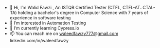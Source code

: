 - 👋 Hi, I’m Walid Fawzi , An ISTQB Certified Tester (CTFL, CTFL-AT، CTAL-TA) holding a bachelor's degree in Computer Science with 7 years of experience in software testing
- 👀 I’m interested in Automation Testing
- 🌱 I’m currently learning Cypress.io
- 📫 You can reach me on
   waleedfawzy777@gmail.com 
   linkedin.com/in/waleedfawzy

<!---
WalidFawzi/WalidFawzi is a ✨ special ✨ repository because its `README.md` (this file) appears on your GitHub profile.
You can click the Preview link to take a look at your changes.
--->
